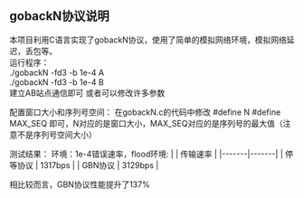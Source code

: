 ## gobackN协议说明
本项目利用C语言实现了gobackN协议，使用了简单的模拟网络环境，模拟网络延迟，丢包等。  
运行程序：  
./gobackN -fd3 -b 1e-4 A  
./gobackN -fd3 -b 1e-4 B  
建立AB站点通信即可
或者可以修改许多参数

配置窗口大小和序列号空间：
在gobackN.c的代码中修改
#define N
#define MAX_SEQ 
即可，N对应的是窗口大小，MAX_SEQ对应的是序列号的最大值（注意不是序列号空间大小）

测试结果：
环境：1e-4错误速率，flood环境:
|    | 传输速率   |
|-------|-------|
| 停等协议 | 1317bps |
| GBN协议 | 3129bps |

相比较而言，GBN协议性能提升了137%
